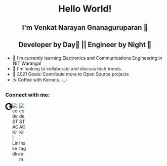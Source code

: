 # <p align="center">  Hello World! 
## <p align="center"> I'm Venkat Narayan Gnanaguruparan 👋
## <p align="center"> Developer by Day🌅 || Engineer by Night 🌇

- 🌱 I’m currently learning Electronics and Communications Engineering in NIT Warangal 
- 👯 I'm looking to collaborate and discuss tech trends. 
- 🎯 2021 Goals: Contribute more to Open Source projects
- ☕ Coffee with Kernels. -_-

### Connect with me:

[<img align="left" alt="codeSTACKr.com" width="22px" src="https://raw.githubusercontent.com/iconic/open-iconic/master/svg/globe.svg" />][website]
[<img align="left" alt="codeSTACKr | LinkedIn" width="22px" src="https://cdn.jsdelivr.net/npm/simple-icons@v3/icons/linkedin.svg" />][linkedin]
[<img align="left" alt="codeSTACKr | Instagram" width="22px" src="https://cdn.jsdelivr.net/npm/simple-icons@v3/icons/instagram.svg" />][instagram]

<br />


[website]: https://vnkt777.nicepage.io
[instagram]: https://instagram.com/venkatnarayan.g
[linkedin]: https://linkedin.com/in/vnkt777
